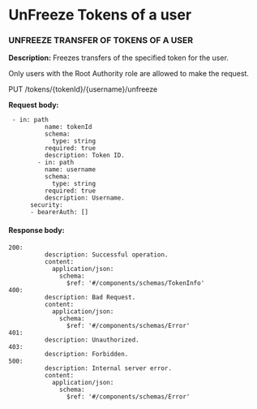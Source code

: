 # UnFreeze Tokens of a user

### UNFREEZE TRANSFER OF TOKENS OF A USER

**Description:** Freezes transfers of the specified token for the user.&#x20;

Only users with the Root Authority role are allowed to make the request.

PUT  /tokens/{tokenId}/{username}/unfreeze

**Request body:**

```
 - in: path
          name: tokenId
          schema:
            type: string
          required: true
          description: Token ID.
        - in: path
          name: username
          schema:
            type: string
          required: true
          description: Username.
      security:
      - bearerAuth: []
```

#### Response body:

```
200:
          description: Successful operation.
          content:
            application/json:
              schema:
                $ref: '#/components/schemas/TokenInfo'
400:
          description: Bad Request.
          content:
            application/json:
              schema:
                $ref: '#/components/schemas/Error'
401:
          description: Unauthorized.
403:
          description: Forbidden.
500:
          description: Internal server error.
          content:
            application/json:
              schema:
                $ref: '#/components/schemas/Error'
```
